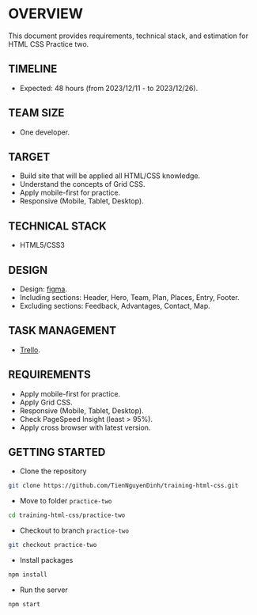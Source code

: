 # OVERVIEW

This document provides requirements, technical stack, and estimation for HTML CSS Practice two.

## TIMELINE

* Expected: 48 hours  (from 2023/12/11 - to 2023/12/26).

## TEAM SIZE

* One developer.

## TARGET

* Build site that will be applied all HTML/CSS knowledge.
* Understand the concepts of Grid CSS.
* Apply mobile-first for practice.
* Responsive (Mobile, Tablet, Desktop).

## TECHNICAL STACK

* HTML5/CSS3

## DESIGN

* Design: [figma](https://www.figma.com/file/DzJFTjVSo33mggncByRIwG/Hofmann-UI-Kit---Page-Templates-(Copy)?mode=dev).
* Including sections: Header, Hero, Team, Plan, Places, Entry, Footer.
* Excluding sections: Feedback, Advantages, Contact, Map.
 
## TASK MANAGEMENT

* [Trello](https://trello.com/b/u86xROVi/tiennguyen-internship-html-css).

## REQUIREMENTS

* Apply mobile-first for practice.
* Apply Grid CSS.
* Responsive (Mobile, Tablet, Desktop).
* Check PageSpeed Insight (least > 95%).
* Apply cross browser with latest version.

## GETTING STARTED

* Clone the repository

```bash
git clone https://github.com/TienNguyenDinh/training-html-css.git
```

* Move to folder `practice-two`

```bash
cd training-html-css/practice-two
```

* Checkout to branch `practice-two`

```bash
git checkout practice-two
```

* Install packages

```bash
npm install
```

* Run the server

```bash
npm start
```

